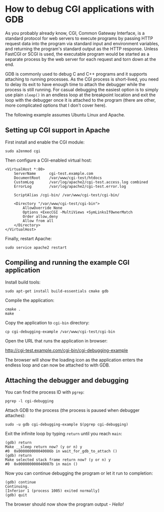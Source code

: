 # How to debug CGI applications with GDB

As you probably already know, CGI, Common Gateway Interface, is a standard
protocol for web servers to execute programs by passing HTTP request data into
the program via standard input and environment variables, and returning the
program's standard output as the HTTP response. Unless FastCGI or SCGI is used,
the executable program would be started as a separate process by the web server
for each request and torn down at the end.

GDB is commonly used to debug C and C++ programs and it supports attaching to
running processes. As the CGI process is short-lived, you need to delay its
exit to have enough time to attach the debugger while the process is still
running. For casual debugging the easiest option is to simply use plain
`sleep()` in an endless loop at the breakpoint location and exit the loop with
the debugger once it is attached to the program (there are other, more
complicated options that I don't cover here).

The following example assumes Ubuntu Linux and Apache.

## Setting up CGI support in Apache

First install and enable the CGI module:

    sudo a2enmod cgi

Then configure a CGI-enabled virtual host:

    <VirtualHost *:80>
        ServerName      cgi-test.example.com
        DocumentRoot    /var/www/cgi-test/htdocs
        CustomLog       /var/log/apache2/cgi-test.access.log combined
        ErrorLog        /var/log/apache2/cgi-test.error.log

        ScriptAlias /cgi-bin/ /var/www/cgi-test/cgi-bin/

        <Directory "/var/www/cgi-test/cgi-bin">
            AllowOverride None
            Options +ExecCGI -MultiViews +SymLinksIfOwnerMatch
            Order allow,deny
            Allow from all
        </Directory>
    </VirtualHost>

Finally, restart Apache:

    sudo service apache2 restart

## Compiling and running the example CGI application

Install build tools:

    sudo apt-get install build-essentials cmake gdb

Compile the application:

    cmake .
    make

Copy the application to `cgi-bin` directory:

    cp cgi-debugging-example /var/www/cgi-test/cgi-bin

Open the URL that runs the application in browser:

<http://cgi-test.example.com/cgi-bin/cgi-debugging-example>

The browser will show the loading icon as the application enters the endless
loop and can now be attached to with GDB.

## Attaching the debugger and debugging

You can find the process ID with `pgrep`:

    pgrep -l cgi-debugging

Attach GDB to the process (the process is paused when debugger attaches):

    sudo -u gdb cgi-debugging-example $(pgrep cgi-debugging)

Exit the infinite loop by typing `return` until you reach `main`:

    (gdb) return
    Make __sleep return now? (y or n) y
    #0  0x000000000040086b in wait_for_gdb_to_attach ()
    (gdb) return
    Make selected stack frame return now? (y or n) y
    #0  0x000000000040087b in main ()

Now you can continue debugging the program or let it run to completion:

    (gdb) continue
    Continuing.
    [Inferior 1 (process 1005) exited normally]
    (gdb) quit

The browser should now show the program output - *Hello!*
